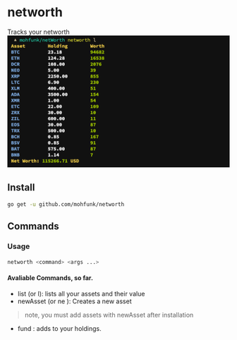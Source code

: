 # networth
Tracks your networth
![alt-text](./img/Screenshot.png)

## Install

```bash
go get -u github.com/mohfunk/networth
```

## Commands

### Usage
```bash
networth <command> <args ...>

```
#### Avaliable Commands, so far.

- list (or l): lists all your assets and their value
- newAsset <Name> <Symbol> (or ne <Name> <Symbol>): Creates a new asset
> note, you must add assets with newAsset after installation
- fund <Symbol> <Amount>: adds <Amount> to your holdings.

